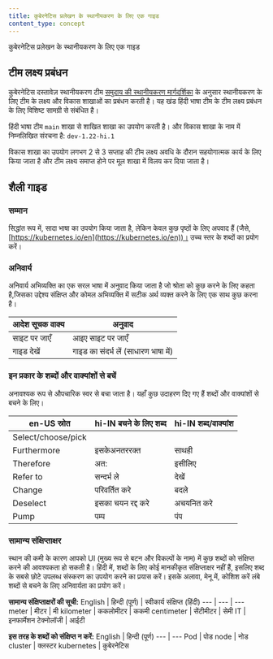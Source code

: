 ```yaml
---
title: कुबेरनेटिस प्रलेखन के स्थानीयकरण के लिए एक गाइड
content_type: concept
---
```

<!-- overview -->

कुबेरनेटिस प्रलेखन के स्थानीयकरण के लिए एक गाइड

<!-- body -->

## टीम लक्ष्य प्रबंधन

कुबेरनेटिस दस्तावेज़ स्थानीयकरण टीम [समुदाय की स्थानीयकरण मार्गदर्शिका](/docs/contribute/localization/#branching-strategy) के अनुसार स्थानीयकरण के लिए टीम के लक्ष्य और विकास शाखाओं का प्रबंधन करती है। यह खंड हिंदी भाषा टीम के टीम लक्ष्य प्रबंधन के लिए विशिष्ट सामग्री से संबंधित है।

हिंदी भाषा टीम `main` शाखा से शाखित शाखा का उपयोग करती है। और विकास शाखा के नाम में निम्नलिखित संरचना है:
`dev-1.22-hi.1`

विकास शाखा का उपयोग लगभग 2 से 3 सप्ताह की टीम लक्ष्य अवधि के दौरान सहयोगात्मक कार्य के लिए किया जाता है और टीम लक्ष्य समाप्त होने पर मूल शाखा में विलय कर दिया जाता है।

## शैली गाइड

### सम्मान
सिद्धांत रूप में, सादा भाषा का उपयोग किया जाता है, लेकिन केवल कुछ पृष्ठों के लिए अपवाद हैं (जैसे, [https://kubernetes.io/en](https://kubernetes.io/en))।
उच्च स्तर के शब्दों का प्रयोग करें।

### अनिवार्य 
अनिवार्य अभिव्यक्ति का एक सरल भाषा में अनुवाद किया जाता है जो श्रोता को कुछ करने के लिए कहता है,जिसका उद्देश्य संक्षिप्त और कोमल अभिव्यक्ति में सटीक अर्थ व्यक्त करने के लिए एक साथ कुछ करना है।

आदेश सूचक वाक्य | अनुवाद
--- | ---
साइट पर जाएँ | आइए साइट पर जाएँ 
गाइड देखें | गाइड का संदर्भ लें (साधारण भाषा में)

### इन प्रकार के शब्दों और वाक्यांशों से बचें

अनावश्यक रूप से औपचारिक स्वर से बचा जाता है। यहाँ कुछ उदाहरण दिए गए हैं
शब्दों और वाक्यांशों से बचने के लिए।

en-US स्रोत | hi-IN बचने के लिए शब्द | hi-IN शब्द/वाक्यांश
--- | --- | ---
Select/choose/pick | | 
Furthermore | इसकेअनतररक्त | साथही
Therefore | अत: | इसीलिए
Refer to | सन्दर्भ ले | देखें
Change | परिवर्तित करे | बदले
Deselect | इसका चयन रद्द करे | अचयनित करे
Pump | पम्प | पंप


### सामान्य संक्षिप्ताक्षर

स्थान की कमी के कारण आपको UI (मुख्य रूप से बटन और विकल्पों के नाम) में कुछ शब्दों को संक्षिप्त करने की आवश्यकता हो सकती है। हिंदी में, शब्दों के लिए कोई मानकीकृत संक्षिप्ताक्षर नहीं हैं, इसलिए शब्द के सबसे छोटे उपलब्ध संस्करण का उपयोग करने का प्रयास करें। इसके अलावा, मेनू में, कोशिश करें
लंबे शब्दों से बचने के लिए अनिवार्यता का प्रयोग करें।

**सामान्य संक्षिप्ताक्षरों की सूची:**
English | हिन्दी (पूर्ण) | स्वीकार्य संक्षिप्त (हिंदी)
--- | --- | ---
meter | मीटर | मी
kilometer | ककलोमीटर | ककमी
centimeter | सेंटीमीटर | सेमी
IT | इनफार्मेशन टेक्नोलॉजी | आईटी



**इस तरह के शब्दों को संक्षिप्त न करें:**
English | हिन्दी (पूर्ण)
--- | --- 
Pod | पोड
node | नोड
cluster | क्लस्टर
kubernetes | कुबेरनेटिस